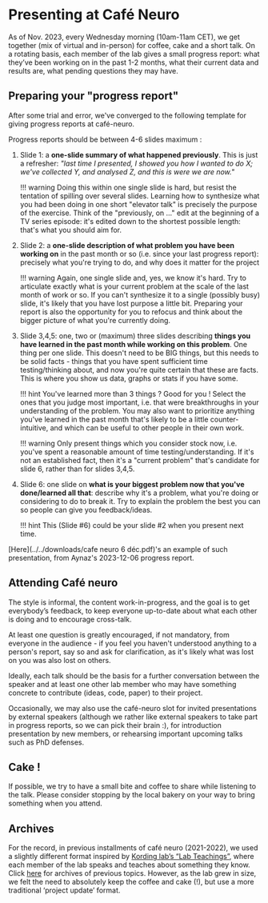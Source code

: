 # Presenting at Café Neuro


As of Nov. 2023, every Wednesday morning (10am-11am CET), we get together (mix of virtual and in-person) for coffee, cake and a short talk. On a rotating basis, each member of the lab gives a small progress report: what they’ve been working on in the past 1-2 months, what their current data and results are, what pending questions they may have.

## Preparing your "progress report"

After some trial and error, we've converged to the following template for giving progress reports at café-neuro. 

Progress reports should be between 4-6 slides maximum :

1. Slide 1: a **one-slide summary of what happened previously**. This is just a refresher: _"last time I presented, I showed you how I wanted to do X; we've collected Y, and analysed Z, and this is were we are now."_

	!!! warning
		Doing this within one single slide is hard, but resist the tentation of spilling over several slides. Learning how to synthesize what you had been doing in one short "elevator talk" is precisely the purpose of the exercise. Think of the "previously, on ..." edit at the beginning of a TV series episode: it's edited down to the shortest possible length: that's what you should aim for. 

2. Slide 2: a **one-slide description of what problem you have been working on** in the past month or so (i.e. since your last progress report): precisely what you're trying to do, and why does it matter for the project

	!!! warning
		Again, one single slide and, yes, we know it's hard. Try to articulate exactly what is your current problem at the scale of the last month of work or so. If you can't synthesize it to a single (possibly busy) slide, it's likely that you have lost purpose a little bit. Preparing your report is also the opportunity for you to refocus and think about the bigger picture of what you're currently doing. 

3. Slide 3,4,5: one, two or (maximum) three slides describing **things you have learned in the past month while working on this problem**. One thing per one slide. This doesn't need to be BIG things, but this needs to be solid facts - things that you have spent sufficient time testing/thinking about, and now you're quite certain that these are facts. This is where you show us data, graphs or stats if you have some. 

	!!! hint
		You've learned more than 3 things ? Good for you ! Select the ones that you judge most important, i.e. that were breakthroughs in your understanding of the problem. You may also want to prioritize anything you've learned in the past month that's likely to be a little counter-intuitive, and which can be useful to other people in their own work. 

	!!! warning
		Only present things which you consider stock now, i.e. you've spent a reasonable amount of time testing/understanding. If it's not an established fact, then it's a "current problem" that's candidate for slide 6, rather than for slides 3,4,5. 

4. Slide 6: one slide on **what is your biggest problem now that you've done/learned all that**: describe why it's a problem, what you're doing or considering to do to break it. Try to explain the problem the best you can so people can give you feedback/ideas. 

	!!! hint 
		This (Slide #6) could be your slide #2 when you present next time.

[Here](../../downloads/cafe neuro 6 déc.pdf)'s an example of such presentation, from Aynaz's 2023-12-06 progress report. 



## Attending Café neuro

The style is informal, the content work-in-progress, and the goal is to get everybody’s feedback, to keep everyone up-to-date about what each other is doing and to encourage cross-talk. 

At least one question is greatly encouraged, if not mandatory, from everyone in the audience - if you feel you haven't understood anything to a person's report, say so and ask for clarification, as it's likely what was lost on you was also lost on others. 

Ideally, each talk should be the basis for a further conversation between the speaker and at least one other lab member who may have something concrete to contribute (ideas, code, paper) to their project. 

Occasionally, we may also use the café-neuro slot for invited presentations by external speakers (although we rather like external speakers to take part in progress reports, so we can pick their brain :), for introduction presentation by new members, or rehearsing important upcoming talks such as PhD defenses.

## Cake ! 

If possible, we try to have a small bite and coffee to share while listening to the talk. Please consider stopping by the local bakery on your way to bring something when you attend.

## Archives

For the record, in previous installments of café neuro (2021-2022), we used a slightly different format inspired by [Kording lab’s “Lab Teachings”](https://kordinglab.com/presentations/), where each member of the lab speaks and teaches about something they know. Click [here](https://neuro-team-femto.github.io/2022/11/09/Archive_cafe_neuro.html) for archives of previous topics. However, as the lab grew in size, we felt the need to absolutely keep the coffee and cake (!), but use a more traditional ‘project update’ format.


